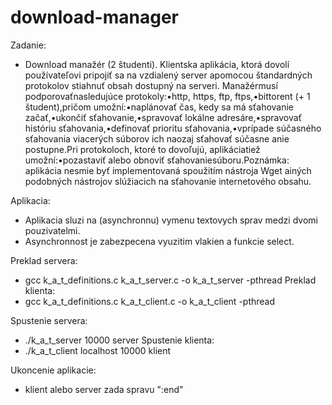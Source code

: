 ﻿# download-manager

Zadanie:
 - Download manažér (2 študenti). Klientska aplikácia, ktorá dovolí používateľovi pripojiť sa na vzdialený server apomocou štandardných protokolov stiahnuť obsah dostupný na serveri. Manažérmusí podporovaťnasledujúce protokoly:•http, https, ftp, ftps,•bittorent (+ 1 študent),pričom umožní:•naplánovať čas, kedy sa má sťahovanie začať,•ukončiť sťahovanie,•spravovať lokálne adresáre,•spravovať históriu sťahovania,•definovať prioritu sťahovania,•vprípade súčasného sťahovania viacerých súborov ich naozaj sťahovať súčasne anie postupne.Pri protokoloch, ktoré to dovoľujú, aplikáciatiež umožní:•pozastaviť alebo obnoviť sťahovaniesúboru.Poznámka:  aplikácia  nesmie  byť  implementovaná  spoužitím  nástroja Wget  ainých  podobných  nástrojov slúžiacich na sťahovanie internetového obsahu.

Aplikacia:
 - Aplikacia sluzi na (asynchronnu) vymenu textovych sprav medzi dvomi pouzivatelmi.
 - Asynchronnost je zabezpecena vyuzitim vlakien a funkcie select.

Preklad servera:
 - gcc k_a_t_definitions.c k_a_t_server.c -o k_a_t_server -pthread
Preklad klienta:
 - gcc k_a_t_definitions.c k_a_t_client.c -o k_a_t_client -pthread

Spustenie servera:
 - ./k_a_t_server 10000 server
Spustenie klienta:
 - ./k_a_t_client localhost 10000 klient

Ukoncenie aplikacie:
 - klient alebo server zada spravu ":end"